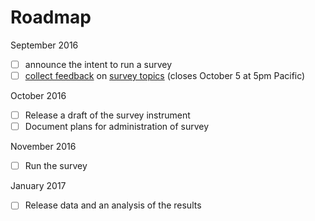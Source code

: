 # Roadmap

[feedback]: /milestone/1
[topics]: ./survey-topics.md

September 2016

- [ ] announce the intent to run a survey
- [ ] [collect feedback][feedback] on [survey topics][topics] (closes October 5 at 5pm Pacific)

October 2016

- [ ] Release a draft of the survey instrument
- [ ] Document plans for administration of survey

November 2016

- [ ] Run the survey

January 2017

- [ ] Release data and an analysis of the results
